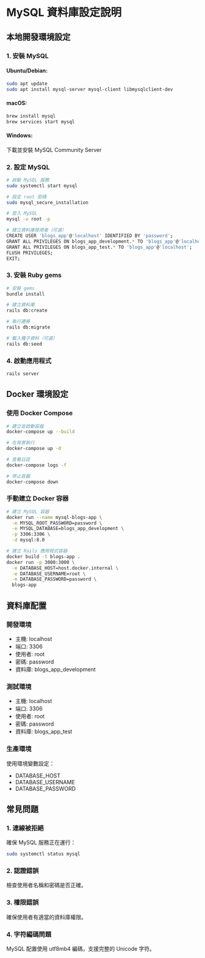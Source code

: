# MySQL 資料庫設定說明

## 本地開發環境設定

### 1. 安裝 MySQL

#### Ubuntu/Debian:
```bash
sudo apt update
sudo apt install mysql-server mysql-client libmysqlclient-dev
```

#### macOS:
```bash
brew install mysql
brew services start mysql
```

#### Windows:
下載並安裝 MySQL Community Server

### 2. 設定 MySQL

```bash
# 啟動 MySQL 服務
sudo systemctl start mysql

# 設定 root 密碼
sudo mysql_secure_installation

# 登入 MySQL
mysql -u root -p

# 建立資料庫使用者（可選）
CREATE USER 'blogs_app'@'localhost' IDENTIFIED BY 'password';
GRANT ALL PRIVILEGES ON blogs_app_development.* TO 'blogs_app'@'localhost';
GRANT ALL PRIVILEGES ON blogs_app_test.* TO 'blogs_app'@'localhost';
FLUSH PRIVILEGES;
EXIT;
```

### 3. 安裝 Ruby gems

```bash
# 安裝 gems
bundle install

# 建立資料庫
rails db:create

# 執行遷移
rails db:migrate

# 載入種子資料（可選）
rails db:seed
```

### 4. 啟動應用程式

```bash
rails server
```

## Docker 環境設定

### 使用 Docker Compose

```bash
# 建立並啟動容器
docker-compose up --build

# 在背景執行
docker-compose up -d

# 查看日誌
docker-compose logs -f

# 停止容器
docker-compose down
```

### 手動建立 Docker 容器

```bash
# 建立 MySQL 容器
docker run --name mysql-blogs-app \
  -e MYSQL_ROOT_PASSWORD=password \
  -e MYSQL_DATABASE=blogs_app_development \
  -p 3306:3306 \
  -d mysql:8.0

# 建立 Rails 應用程式容器
docker build -t blogs-app .
docker run -p 3000:3000 \
  -e DATABASE_HOST=host.docker.internal \
  -e DATABASE_USERNAME=root \
  -e DATABASE_PASSWORD=password \
  blogs-app
```

## 資料庫配置

### 開發環境
- 主機: localhost
- 端口: 3306
- 使用者: root
- 密碼: password
- 資料庫: blogs_app_development

### 測試環境
- 主機: localhost
- 端口: 3306
- 使用者: root
- 密碼: password
- 資料庫: blogs_app_test

### 生產環境
使用環境變數設定：
- DATABASE_HOST
- DATABASE_USERNAME
- DATABASE_PASSWORD

## 常見問題

### 1. 連線被拒絕
確保 MySQL 服務正在運行：
```bash
sudo systemctl status mysql
```

### 2. 認證錯誤
檢查使用者名稱和密碼是否正確。

### 3. 權限錯誤
確保使用者有適當的資料庫權限。

### 4. 字符編碼問題
MySQL 配置使用 utf8mb4 編碼，支援完整的 Unicode 字符。
